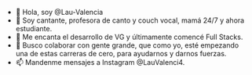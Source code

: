 - 👋 Hola, soy @Lau-Valencia
- 👀 Soy cantante, profesora de canto y couch vocal, mamá 24/7 y ahora estudiante.
- 🌱 Me encanta el desarrollo de VG y últimamente comencé Full Stacks.
- 💞️ Busco colaborar con gente grande, que como yo, esté empezando una de estas carreras de cero, para ayudarnos y darnos fuerzas.
- 📫 Mandenme mensajes a Instagram @LauValenci4.

<!---
Lau-Valencia/Lau-Valencia is a ✨ special ✨ repository because its `README.md` (this file) appears on your GitHub profile.
You can click the Preview link to take a look at your changes.
--->
